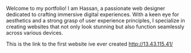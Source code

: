  Welcome to my portfolio! I am Hassan, a passionate web designer dedicated to crafting immersive digital experiences. With a keen eye for aesthetics and a strong grasp of user experience principles, I specialize in creating websites that not only look stunning but also function seamlessly across various devices.

 This is the link to the first website ive ever created http://13.43.115.41/
